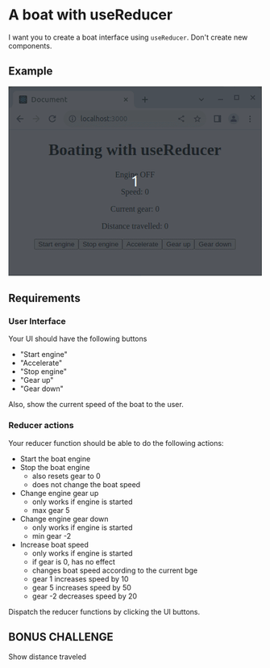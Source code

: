 # A boat with useReducer

I want you to create a boat interface using `useReducer`. Don't create new components.

## Example

![Example](example.gif)

## Requirements

### User Interface

Your UI should have the following buttons

- "Start engine"
- "Accelerate"
- "Stop engine"
- "Gear up"
- "Gear down"

Also, show the current speed of the boat to the user.

### Reducer actions

Your reducer function should be able to do the following actions:

- Start the boat engine
- Stop the boat engine
    - also resets gear to 0
    - does not change the boat speed
- Change engine gear up
    - only works if engine is started
    - max gear 5
- Change engine gear down
    - only works if engine is started
    - min gear -2
- Increase boat speed
    - only works if engine is started
    - if gear is 0, has no effect
    - changes boat speed according to the current bge
    - gear 1 increases speed by 10
    - gear 5 increases speed by 50
    - gear -2 decreases speed by 20

Dispatch the reducer functions by clicking the UI buttons.

## BONUS CHALLENGE

Show distance traveled